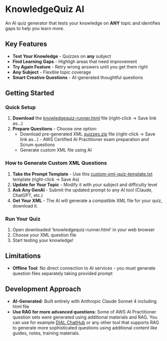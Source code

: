 # KnowledgeQuiz AI

An AI quiz generator that tests your knowledge on **ANY** topic and identifies gaps to help you learn more.

## Key Features

- **Test Your Knowledge** - Quizzes on **any** subject
- **Find Learning Gaps** - Highligh areas that need improvement
- **Try Again Feature** - Retry wrong answers until you get them right
- **Any Subject** - Flexible topic coverage
- **Smart Creative Questions** - AI-generated thoughtful questions

## Getting Started

### Quick Setup
1. **Download** the [knowledgequiz-runner.html](https://raw.githubusercontent.com/Rtfmnet/knowledgequiz-ai/main/knowledgequiz-runner.html) file (right-click → Save link as...)
2. **Prepare Questions** - Choose one option:
   - Download pre-generated XML [quizzes.zip](https://raw.githubusercontent.com/Rtfmnet/knowledgequiz-ai/main/quizzes.zip) file (right-click → Save link as...) - AWS Certified AI Practitioner exam preparation and Scrum questions
   - Generate custom XML file using AI

### How to Generate Custom XML Questions
1. **Take the Prompt Template** - Use this [custom-xml-quiz-template.txt](https://raw.githubusercontent.com/Rtfmnet/knowledgequiz-ai/main/custom-xml-quiz-template.txt) template (right-click → Save As)
2. **Update for Your Topic** - Modify it with your subject and difficulty level
3. **Ask Any GenAI** - Submit the updated prompt to any AI tool (Claude, ChatGPT, etc.)
4. **Get Your XML** - The AI will generate a compatible XML file for your quiz, download it.

### Run Your Quiz
1. Open downloaded 'knowledgequiz-runner.html' in your web browser
2. Choose your XML question file
3. Start testing your knowledge!

## Limitations

- **Offline Tool**: No direct connection to AI services - you must generate question files separately taking provided prompt

## Development Approach
- **AI-Generated**: Built entirely with Anthropic Claude Sonnet 4 including html file
- **Use RAG for more advanced questions**: Some of AWS AI Practitioner question sets were generated using additional materials and RAG. You can use for example [DIAL ChatHub](https://chat.dialx.ai) or any other tool that supports RAG to generate more sophisticated questions using additional content like guides, notes, training materials.
